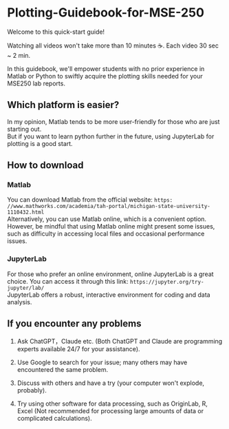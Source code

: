 # Plotting-Guidebook-for-MSE-250

Welcome to this quick-start guide!

Watching all videos won't take more than 10 minutes ☕️. Each video 30 sec ~ 2 min.

In this guidebook, we'll empower students with no prior experience in Matlab or Python to swiftly acquire the plotting skills needed for your MSE250 lab reports.

## Which platform is easier? 
In my opinion, Matlab tends to be more user-friendly for those who are just starting out.\
But if you want to learn python further in the future, using JupyterLab for plotting is a good start.

## How to download

### Matlab
You can download Matlab from the official website: `https: //www.mathworks.com/academia/tah-portal/michigan-state-university-1110432.html` \
Alternatively, you can use Matlab online, which is a convenient option. However, be mindful that using Matlab online might present some issues, such as difficulty in accessing local files and occasional performance issues.

### JupyterLab
For those who prefer an online environment, online JupyterLab is a great choice. You can access it through this link: `https://jupyter.org/try-jupyter/lab/` \
JupyterLab offers a robust, interactive environment for coding and data analysis.

## If you encounter any problems

1. Ask ChatGPT，Claude etc. (Both ChatGPT and Claude are programming experts available 24/7 for your assistance).

2. Use Google to search for your issue; many others may have encountered the same problem.

3. Discuss with others and have a try (your computer won't explode, probably).

4. Try using other software for data processing, such as OriginLab, R, Excel (Not recommended for processing large amounts of data or complicated calculations).
